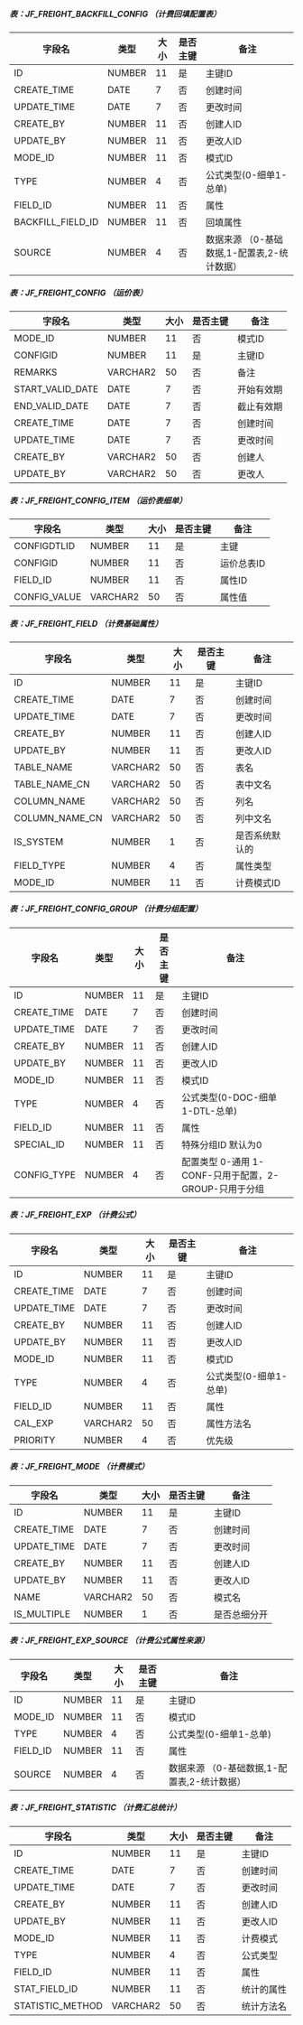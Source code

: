 ##### 表：JF_FREIGHT_BACKFILL_CONFIG （计费回填配置表）
| 字段名     | 类型    | 大小  | 是否主键 | 备注 |
|-------- | --------- | ---------| ---------| ---------|
| ID     | NUMBER    | 11  | 是 | 主键ID |
| CREATE_TIME     | DATE    | 7  | 否 | 创建时间 |
| UPDATE_TIME     | DATE    | 7  | 否 | 更改时间 |
| CREATE_BY     | NUMBER    | 11  | 否 | 创建人ID |
| UPDATE_BY     | NUMBER    | 11  | 否 | 更改人ID |
| MODE_ID     | NUMBER    | 11  | 否 | 模式ID |
| TYPE     | NUMBER    | 4  | 否 | 公式类型(0-细单1-总单) |
| FIELD_ID     | NUMBER    | 11  | 否 | 属性 |
| BACKFILL_FIELD_ID     | NUMBER    | 11  | 否 | 回填属性 |
| SOURCE     | NUMBER    | 4  | 否 | 数据来源 （0-基础数据,1-配置表,2-统计数据） |

##### 表：JF_FREIGHT_CONFIG （运价表）
| 字段名     | 类型    | 大小  | 是否主键 | 备注 |
|-------- | --------- | ---------| ---------| ---------|
| MODE_ID     | NUMBER    | 11  | 否 | 模式ID |
| CONFIGID     | NUMBER    | 11  | 是 | 主键ID |
| REMARKS     | VARCHAR2    | 50  | 否 | 备注 |
| START_VALID_DATE     | DATE    | 7  | 否 | 开始有效期 |
| END_VALID_DATE     | DATE    | 7  | 否 | 截止有效期 |
| CREATE_TIME     | DATE    | 7  | 否 | 创建时间 |
| UPDATE_TIME     | DATE    | 7  | 否 | 更改时间 |
| CREATE_BY     | VARCHAR2    | 50  | 否 | 创建人 |
| UPDATE_BY     | VARCHAR2    | 50  | 否 | 更改人 |

##### 表：JF_FREIGHT_CONFIG_ITEM （运价表细单）
| 字段名     | 类型    | 大小  | 是否主键 | 备注 |
|-------- | --------- | ---------| ---------| ---------|
| CONFIGDTLID     | NUMBER    | 11  | 是 | 主键 |
| CONFIGID     | NUMBER    | 11  | 否 | 运价总表ID |
| FIELD_ID     | NUMBER    | 11  | 否 | 属性ID |
| CONFIG_VALUE     | VARCHAR2    | 50  | 否 | 属性值 |

##### 表：JF_FREIGHT_FIELD （计费基础属性）
| 字段名     | 类型    | 大小  | 是否主键 | 备注 |
|-------- | --------- | ---------| ---------| ---------|
| ID     | NUMBER    | 11  | 是 | 主键ID |
| CREATE_TIME     | DATE    | 7  | 否 | 创建时间 |
| UPDATE_TIME     | DATE    | 7  | 否 | 更改时间 |
| CREATE_BY     | NUMBER    | 11  | 否 | 创建人ID |
| UPDATE_BY     | NUMBER    | 11  | 否 | 更改人ID |
| TABLE_NAME     | VARCHAR2    | 50  | 否 | 表名 |
| TABLE_NAME_CN     | VARCHAR2    | 50  | 否 | 表中文名 |
| COLUMN_NAME     | VARCHAR2    | 50  | 否 | 列名 |
| COLUMN_NAME_CN     | VARCHAR2    | 50  | 否 | 列中文名 |
| IS_SYSTEM     | NUMBER    | 1  | 否 | 是否系统默认的 |
| FIELD_TYPE     | NUMBER    | 4  | 否 | 属性类型 |
| MODE_ID     | NUMBER    | 11  | 否 | 计费模式ID |

##### 表：JF_FREIGHT_CONFIG_GROUP （计费分组配置）
| 字段名     | 类型    | 大小  | 是否主键 | 备注 |
|-------- | --------- | ---------| ---------| ---------|
| ID     | NUMBER    | 11  | 是 | 主键ID |
| CREATE_TIME     | DATE    | 7  | 否 | 创建时间 |
| UPDATE_TIME     | DATE    | 7  | 否 | 更改时间 |
| CREATE_BY     | NUMBER    | 11  | 否 | 创建人ID |
| UPDATE_BY     | NUMBER    | 11  | 否 | 更改人ID |
| MODE_ID     | NUMBER    | 11  | 否 | 模式ID |
| TYPE     | NUMBER    | 4  | 否 | 公式类型(0-DOC-细单 1-DTL-总单) |
| FIELD_ID     | NUMBER    | 11  | 否 | 属性 |
| SPECIAL_ID     | NUMBER    | 11  | 否 | 特殊分组ID 默认为0 |
| CONFIG_TYPE     | NUMBER    | 4  | 否 | 配置类型 0-通用 1-CONF-只用于配置，2-GROUP-只用于分组 |

##### 表：JF_FREIGHT_EXP （计费公式）
| 字段名     | 类型    | 大小  | 是否主键 | 备注 |
|-------- | --------- | ---------| ---------| ---------|
| ID     | NUMBER    | 11  | 是 | 主键ID |
| CREATE_TIME     | DATE    | 7  | 否 | 创建时间 |
| UPDATE_TIME     | DATE    | 7  | 否 | 更改时间 |
| CREATE_BY     | NUMBER    | 11  | 否 | 创建人ID |
| UPDATE_BY     | NUMBER    | 11  | 否 | 更改人ID |
| MODE_ID     | NUMBER    | 11  | 否 | 模式ID |
| TYPE     | NUMBER    | 4  | 否 | 公式类型(0-细单1-总单) |
| FIELD_ID     | NUMBER    | 11  | 否 | 属性 |
| CAL_EXP     | VARCHAR2    | 50  | 否 | 属性方法名 |
| PRIORITY     | NUMBER    | 4  | 否 | 优先级 |

##### 表：JF_FREIGHT_MODE （计费模式）
| 字段名     | 类型    | 大小  | 是否主键 | 备注 |
|-------- | --------- | ---------| ---------| ---------|
| ID     | NUMBER    | 11  | 是 | 主键ID |
| CREATE_TIME     | DATE    | 7  | 否 | 创建时间 |
| UPDATE_TIME     | DATE    | 7  | 否 | 更改时间 |
| CREATE_BY     | NUMBER    | 11  | 否 | 创建人ID |
| UPDATE_BY     | NUMBER    | 11  | 否 | 更改人ID |
| NAME     | VARCHAR2    | 50  | 否 | 模式名 |
| IS_MULTIPLE     | NUMBER    | 1  | 否 | 是否总细分开 |

##### 表：JF_FREIGHT_EXP_SOURCE （计费公式属性来源）
| 字段名     | 类型    | 大小  | 是否主键 | 备注 |
|-------- | --------- | ---------| ---------| ---------|
| ID     | NUMBER    | 11  | 是 | 主键ID |
| MODE_ID     | NUMBER    | 11  | 否 | 模式ID |
| TYPE     | NUMBER    | 4  | 否 | 公式类型(0-细单1-总单) |
| FIELD_ID     | NUMBER    | 11  | 否 | 属性 |
| SOURCE     | NUMBER    | 4  | 否 | 数据来源 （0-基础数据,1-配置表,2-统计数据） |

##### 表：JF_FREIGHT_STATISTIC （计费汇总统计）
| 字段名     | 类型    | 大小  | 是否主键 | 备注 |
|-------- | --------- | ---------| ---------| ---------|
| ID     | NUMBER    | 11  | 是 | 主键ID |
| CREATE_TIME     | DATE    | 7  | 否 | 创建时间 |
| UPDATE_TIME     | DATE    | 7  | 否 | 更改时间 |
| CREATE_BY     | NUMBER    | 11  | 否 | 创建人ID |
| UPDATE_BY     | NUMBER    | 11  | 否 | 更改人ID |
| MODE_ID     | NUMBER    | 11  | 否 | 计费模式 |
| TYPE     | NUMBER    | 4  | 否 | 公式类型 |
| FIELD_ID     | NUMBER    | 11  | 否 | 属性 |
| STAT_FIELD_ID     | NUMBER    | 11  | 否 | 统计的属性 |
| STATISTIC_METHOD     | VARCHAR2    | 50  | 否 | 统计方法名 |

